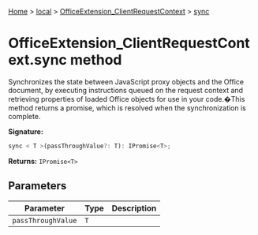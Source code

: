 [Home](./index) &gt; [local](local.md) &gt; [OfficeExtension\_ClientRequestContext](local.officeextension_clientrequestcontext.md) &gt; [sync](local.officeextension_clientrequestcontext.sync.md)

# OfficeExtension\_ClientRequestContext.sync method

Synchronizes the state between JavaScript proxy objects and the Office document, by executing instructions queued on the request context and retrieving properties of loaded Office objects for use in your code.�This method returns a promise, which is resolved when the synchronization is complete.

**Signature:**
```javascript
sync < T >(passThroughValue?: T): IPromise<T>;
```
**Returns:** `IPromise<T>`

## Parameters

|  Parameter | Type | Description |
|  --- | --- | --- |
|  `passThroughValue` | `T` |  |

